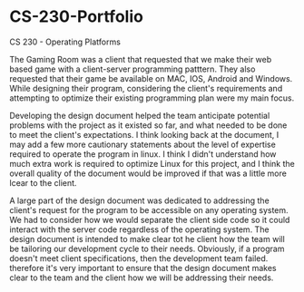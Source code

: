 # CS-230-Portfolio
CS 230 - Operating Platforms

The Gaming Room was a client that requested that we make their web based game with a client-server programming patttern. They also requested that their game be available on MAC, IOS, Android and Windows. While designing their program, considering the client's requirements and attempting to optimize their existing programming plan were my main focus. 

Developing the design document helped the team anticipate potential problems with the project as it existed so far, and what needed to be done to meet the client's expectations. I think looking back at the document, I may add a few more cautionary statements about the level of expertise required to operate the program in linux. I think I didn't understand how much extra work is required to optimize Linux for this project, and I think the overall quality of the document would be improved if that was a little more lcear to the client. 

A large part of the design document was dedicated to addressing the client's request for the program to be accessible on any operating system. We had to consider how we would separate the client side code so it could interact with the server code regardless of the operating system. The design document is intended to make clear tot he client how the team will be tailoring our development cycle to their needs. Obviously, if a program doesn't meet client specifications, then the development team failed. therefore it's very important to ensure that the design document makes clear to the team and the client how we will be addressing their needs. 
